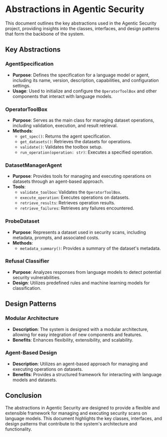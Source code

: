 # Abstractions in Agentic Security

This document outlines the key abstractions used in the Agentic Security project, providing insights into the classes, interfaces, and design patterns that form the backbone of the system.

## Key Abstractions

### AgentSpecification

- **Purpose**: Defines the specification for a language model or agent, including its name, version, description, capabilities, and configuration settings.
- **Usage**: Used to initialize and configure the `OperatorToolBox` and other components that interact with language models.

### OperatorToolBox

- **Purpose**: Serves as the main class for managing dataset operations, including validation, execution, and result retrieval.
- **Methods**:
  - `get_spec()`: Returns the agent specification.
  - `get_datasets()`: Retrieves the datasets for operations.
  - `validate()`: Validates the toolbox setup.
  - `run_operation(operation: str)`: Executes a specified operation.

### DatasetManagerAgent

- **Purpose**: Provides tools for managing and executing operations on datasets through an agent-based approach.
- **Tools**:
  - `validate_toolbox`: Validates the `OperatorToolBox`.
  - `execute_operation`: Executes operations on datasets.
  - `retrieve_results`: Retrieves operation results.
  - `retrieve_failures`: Retrieves any failures encountered.

### ProbeDataset

- **Purpose**: Represents a dataset used in security scans, including metadata, prompts, and associated costs.
- **Methods**:
  - `metadata_summary()`: Provides a summary of the dataset's metadata.

### Refusal Classifier

- **Purpose**: Analyzes responses from language models to detect potential security vulnerabilities.
- **Design**: Utilizes predefined rules and machine learning models for classification.

## Design Patterns

### Modular Architecture

- **Description**: The system is designed with a modular architecture, allowing for easy integration of new components and features.
- **Benefits**: Enhances flexibility, extensibility, and scalability.

### Agent-Based Design

- **Description**: Utilizes an agent-based approach for managing and executing operations on datasets.
- **Benefits**: Provides a structured framework for interacting with language models and datasets.

## Conclusion

The abstractions in Agentic Security are designed to provide a flexible and extensible framework for managing and executing security scans on language models. This document highlights the key classes, interfaces, and design patterns that contribute to the system's architecture and functionality.

